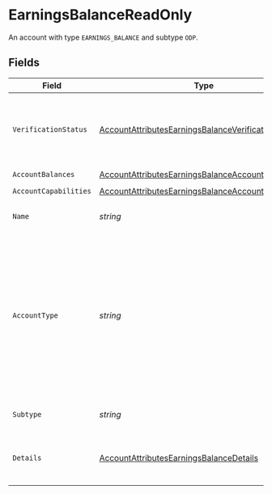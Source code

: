 # EarningsBalanceReadOnly

An account with type `EARNINGS_BALANCE` and subtype `ODP`.


## Fields

| Field                                                                                                                                                                  | Type                                                                                                                                                                   | Required                                                                                                                                                               | Description                                                                                                                                                            | Example                                                                                                                                                                |
| ---------------------------------------------------------------------------------------------------------------------------------------------------------------------- | ---------------------------------------------------------------------------------------------------------------------------------------------------------------------- | ---------------------------------------------------------------------------------------------------------------------------------------------------------------------- | ---------------------------------------------------------------------------------------------------------------------------------------------------------------------- | ---------------------------------------------------------------------------------------------------------------------------------------------------------------------- |
| `VerificationStatus`                                                                                                                                                   | [AccountAttributesEarningsBalanceVerificationStatus](../../Models/Components/AccountAttributesEarningsBalanceVerificationStatus.md)                                    | :heavy_check_mark:                                                                                                                                                     | A code that indicates the status of an account that is a destination for funds.                                                                                        | VERIFIED                                                                                                                                                               |
| `AccountBalances`                                                                                                                                                      | [AccountAttributesEarningsBalanceAccountBalances](../../Models/Components/AccountAttributesEarningsBalanceAccountBalances.md)                                          | :heavy_check_mark:                                                                                                                                                     | N/A                                                                                                                                                                    |                                                                                                                                                                        |
| `AccountCapabilities`                                                                                                                                                  | [AccountAttributesEarningsBalanceAccountCapabilities](../../Models/Components/AccountAttributesEarningsBalanceAccountCapabilities.md)                                  | :heavy_check_mark:                                                                                                                                                     | N/A                                                                                                                                                                    |                                                                                                                                                                        |
| `Name`                                                                                                                                                                 | *string*                                                                                                                                                               | :heavy_check_mark:                                                                                                                                                     | Display name for this account.                                                                                                                                         | DailyPay Pay Balance                                                                                                                                                   |
| `AccountType`                                                                                                                                                          | *string*                                                                                                                                                               | :heavy_check_mark:                                                                                                                                                     | The type of account. It differentiates between depository accounts (e.g. bank account), cards (e.g. debit) and earnings balance type of accounts (e.g. on demand pay). |                                                                                                                                                                        |
| `Subtype`                                                                                                                                                              | *string*                                                                                                                                                               | :heavy_check_mark:                                                                                                                                                     | The subtype of the account.                                                                                                                                            |                                                                                                                                                                        |
| `Details`                                                                                                                                                              | [AccountAttributesEarningsBalanceDetails](../../Models/Components/AccountAttributesEarningsBalanceDetails.md)                                                          | :heavy_check_mark:                                                                                                                                                     | An empty object for earnings balance accounts.                                                                                                                         |                                                                                                                                                                        |